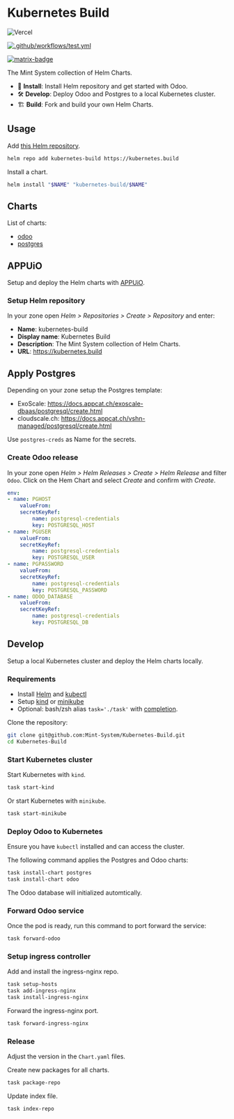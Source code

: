 Kubernetes Build
===

![Vercel](https://vercelbadge.vercel.app/api/mint-system/kubernetes-build)

[![.github/workflows/test.yml](https://github.com/Mint-System/Kubernetes-Build/actions/workflows/test.yml/badge.svg)](https://github.com/Mint-System/Kubernetes-Build/actions/workflows/test.yml)

[![matrix-badge](https://matrix.to/img/matrix-badge.svg)](https://matrix.to/#/#odoo-build:mint-system.ch)

The Mint System collection of Helm Charts.

* 🚀 **Install**: Install Helm repository and get started with Odoo.
* 🛠️ **Develop**: Deploy Odoo and Postgres to a local Kubernetes cluster.
* 🏗️ **Build**: Fork and build your own Helm Charts.

## Usage

Add [this Helm repository](/index.yaml).

```bash
helm repo add kubernetes-build https://kubernetes.build
```

Install a chart.

```bash
helm install "$NAME" "kubernetes-build/$NAME"
```

## Charts

List of charts:

* [odoo](/odoo/README.md)
* [postgres](/postgres/README.md)

## APPUiO

Setup and deploy the Helm charts with [APPUiO](https://portal.appuio.cloud/).

### Setup Helm repository

In your zone open *Helm > Repositories > Create > Repository* and enter:

* **Name**: kubernetes-build
* **Display name**: Kubernetes Build
* **Description**: The Mint System collection of Helm Charts.
* **URL**: <https://kubernetes.build>

## Apply Postgres

Depending on your zone setup the Postgres template:

* ExoScale: <https://docs.appcat.ch/exoscale-dbaas/postgresql/create.html>
* cloudscale.ch: <https://docs.appcat.ch/vshn-managed/postgresql/create.html>

Use `postgres-creds` as Name for the secrets.

### Create Odoo release

In your zone open *Helm > Helm Releases > Create > Helm Release* and filter `Odoo`. Click on the Hem Chart and select *Create* and confirm with *Create*.

```yml
env:
- name: PGHOST
    valueFrom:
    secretKeyRef:
        name: postgresql-credentials
        key: POSTGRESQL_HOST
- name: PGUSER
    valueFrom:
    secretKeyRef:
        name: postgresql-credentials
        key: POSTGRESQL_USER
- name: PGPASSWORD
    valueFrom:
    secretKeyRef:
        name: postgresql-credentials
        key: POSTGRESQL_PASSWORD
- name: ODOO_DATABASE
    valueFrom:
    secretKeyRef:
        name: postgresql-credentials
        key: POSTGRESQL_DB
```

## Develop

Setup a local Kubernetes cluster and deploy the Helm charts locally.

### Requirements

* Install [Helm](https://helm.sh/docs/intro/install/) and [kubectl](https://kubernetes.io/docs/tasks/tools/#kubectl) 
* Setup [kind](https://kind.sigs.k8s.io/) or [minikube](https://minikube.sigs.k8s.io/docs/)
* Optional: bash/zsh alias `task='./task'` with [completion](https://taskfile.build/#completion).

Clone the repository:

```bash
git clone git@github.com:Mint-System/Kubernetes-Build.git
cd Kubernetes-Build
```

### Start Kubernetes cluster

Start Kubernetes with `kind`.

```bash
task start-kind
```

Or start Kubernetes with `minikube`.

```bash
task start-minikube
```

### Deploy Odoo to Kubernetes

Ensure you have `kubectl` installed and can access the cluster.

The following command applies the Postgres and Odoo charts:

```bash
task install-chart postgres
task install-chart odoo
```

The Odoo database will initialized automtically.

### Forward Odoo service

Once the pod is ready, run this command to port forward the service:

```bash
task forward-odoo
```

### Setup ingress controller

Add and install the ingress-nginx repo.

```bash
task setup-hosts
task add-ingress-nginx
task install-ingress-nginx
```

Forward the ingress-nginx port.

```bash
task forward-ingress-nginx
```

### Release

Adjust the version in the `Chart.yaml` files.

Create new packages for all charts.

```bash
task package-repo
```

Update index file.

```bash
task index-repo
```

